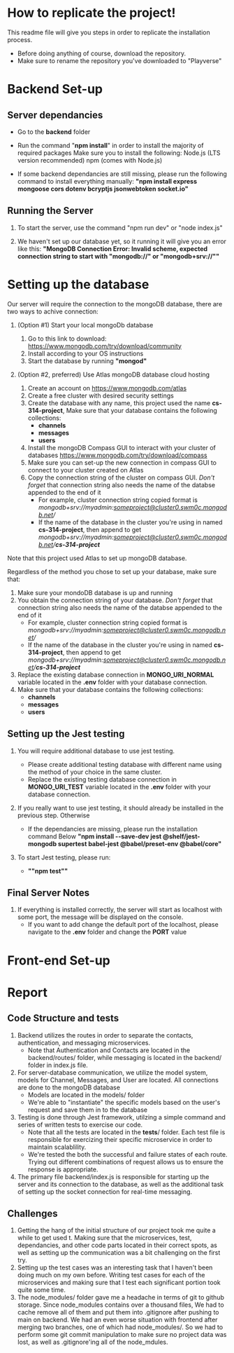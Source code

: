 # How to replicate the project!

This readme file will give you steps in order to replicate the installation process.
- Before doing anything of course, download the repository. 
- Make sure to rename the repository you've downloaded to "Playverse"


# Backend Set-up

## Server dependancies

- Go to the **backend** folder

- Run the command "**npm install**" in order to install the majority of required packages
    Make sure you to install the following: 
        Node.js (LTS version recommended)
        npm (comes with Node.js)

- If some backend dependancies are still missing, please run the following command to install everything manually: **"npm install express mongoose cors dotenv bcryptjs jsonwebtoken socket.io"**

## Running the Server

1. To start the server, use the command
    "npm run dev"  or "node index.js"

2. We haven't set up our database yet, so it running it will give you an error like this: **"MongoDB Connection Error: Invalid scheme, expected connection string to start with "mongodb://" or "mongodb+srv://""**

# Setting up the database

Our server will require the connection to the mongoDB database, there are two ways to achive connection: 

1. (Option #1) Start your local mongoDb database 
    1. Go to this link to download:  https://www.mongodb.com/try/download/community
    2. Install according to your OS instructions
    3. Start the database by running **"mongod"**

2. (Option #2, preferred) Use Atlas mongoDB database cloud hosting 
    1. Create an account on https://www.mongodb.com/atlas
    2. Create a free cluster with desired security settings
    3. Create the database with any name, this project used the name **cs-314-project**, Make sure that your database contains the following collections:
        - **channels**
        - **messages**
        - **users**
    4. Install the mongoDB Compass GUI to interact with your cluster of databases https://www.mongodb.com/try/download/compass
    5. Make sure you can set-up the new connection in compass GUI to connect to your cluster created on Atlas
    6. Copy the connection string of the cluster on compass GUI. *Don't forget* that connection string also needs the name of the databse appended to the end of it
        - For example, cluster connection string copied format is *mongodb+srv://myadmin:someproject@cluster0.swm0c.mongodb.net/*
        - If the name of the database in the cluster you're using in named **cs-314-project**, then append to get *mongodb+srv://myadmin:someproject@cluster0.swm0c.mongodb.net/**cs-314-project***

Note that this project used Atlas to set up mongoDB database.

Regardless of the method you chose to set up your database, make sure that:
1. Make sure your mondoDB database is up and running
2. You obtain the connection string of your database. *Don't forget* that connection string also needs the name of the databse appended to the end of it
    - For example, cluster connection string copied format is *mongodb+srv://myadmin:someproject@cluster0.swm0c.mongodb.net/*
    - If the name of the database in the cluster you're using in named **cs-314-project**, then append to get *mongodb+srv://myadmin:someproject@cluster0.swm0c.mongodb.net/**cs-314-project***
3. Replace the existing database connection in **MONGO_URI_NORMAL** variable located in the **.env** folder with your database connection.
4. Make sure that your database contains the following collections:
    - **channels**
    - **messages**
    - **users**

## Setting up the Jest testing

1. You will require additional database to use jest testing. 
    - Please create additional testing database with different name using the method of your choice in the same cluster. 
    - Replace the existing testing database connection in **MONGO_URI_TEST** variable located in the **.env** folder with your database connection.

2. If you really want to use jest testing, it should already be installed in the previous step. Otherwise
    - If the dependancies are missing, please run the installation command Below
        **"npm install --save-dev jest @shelf/jest-mongodb supertest babel-jest @babel/preset-env @babel/core"**

3. To start Jest testing, please run:
    - **""npm test""**

##  Final Server Notes

1.  If everything is installed correctly, the server will start as localhost with some port, the message will be displayed on the console.
    - If you want to add change the default port of the localhost, please navigate to the **.env** folder and change the **PORT** value

# Front-end Set-up




# Report

## Code Structure and tests

1. Backend utilizes the routes in order to separate the contacts, authentication, and messaging microservices. 
    - Note that Authentication and Contacts are located in the backend/routes/ folder, while messaging is located in the backend/ folder in index.js file. 
2. For server-database communication, we utilize the model system, models for Channel, Messages, and User are located. All connections are done to the mongoDB database
    - Models are located in the models/ folder
    - We're able to "instantiate" the specific models based on the user's request and save them in to the database
3. Testing is done through Jest framework, utilzing a simple command and series of written tests to exercise our code.
    - Note that all the tests are located in the __tests__/ folder. Each test file is responsible for exercizing their specific microservice in order to maintain scalablility.
    - We're tested the both the successful and failure states of each route. Trying out different combinations of request allows us to ensure the response is appropriate.
4. The primary file backend/index.js is responsible for starting up the server and its connection to the database, as well as the additional task of setting up the socket connection for real-time messaging.


## Challenges

1. Getting the hang of the initial structure of our project took me quite a while to get used t. Making sure that the microservices, test, dependancies, and other code parts located in their correct spots, as well as setting up the communication was a bit challenging on the first try.
2. Setting up the test cases was an interesting task that I haven't been doing much on my own before. Writing test cases for each of the microservices and making sure that I test each significant portion took quite some time.
3. The node_modules/ folder gave me a headache in terms of git to github storage. Since node_modules contains over a thousand files, We had to cache remove all of them and put them into .gitignore after pushing to main on backend. We had an even worse situation with frontend after merging two branches, one of which had node_modules/. So we had to perform some git commit manipulation to make sure no project data was lost, as well as .gitignore'ing all of the node_mdules.
